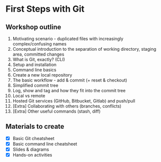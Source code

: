 # First Steps with Git


## Workshop outline

1. Motivating scenario - duplicated files with increasingly complex/confusing
   names
1. Conceptual introduction to the separation of working directory, staging area,
   committed changes
1. What is Git, exactly? (CLI)
1. Setup and installation
1. Command line basics
1. Create a new local repository
1. The basic workflow - add & commit (+ reset & checkout)
1. Simplified commit tree
1. Log, show and tag and how they fit into the commit tree
1. Local vs remote
1. Hosted Git services (GitHub, Bitbucket, Gitlab) and push/pull
1. [Extra] Collaborating with others (branches, conflicts)
1. [Extra] Other useful commands (stash, diff)


## Materials to create

- [x] Basic Git cheatsheet
- [x] Basic command line cheatsheet
- [x] Slides & diagrams
- [x] Hands-on activities
